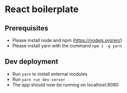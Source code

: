 # React boilerplate

## Prerequisites

- Please install node and npm (https://nodejs.org/en/)
- Please install yarn with the command `npm i -g yarn`

## Dev deployment

- Run `yarn` to install external modules
- Run `yarn run dev-server`
- The app should now be running on localhost:8080
